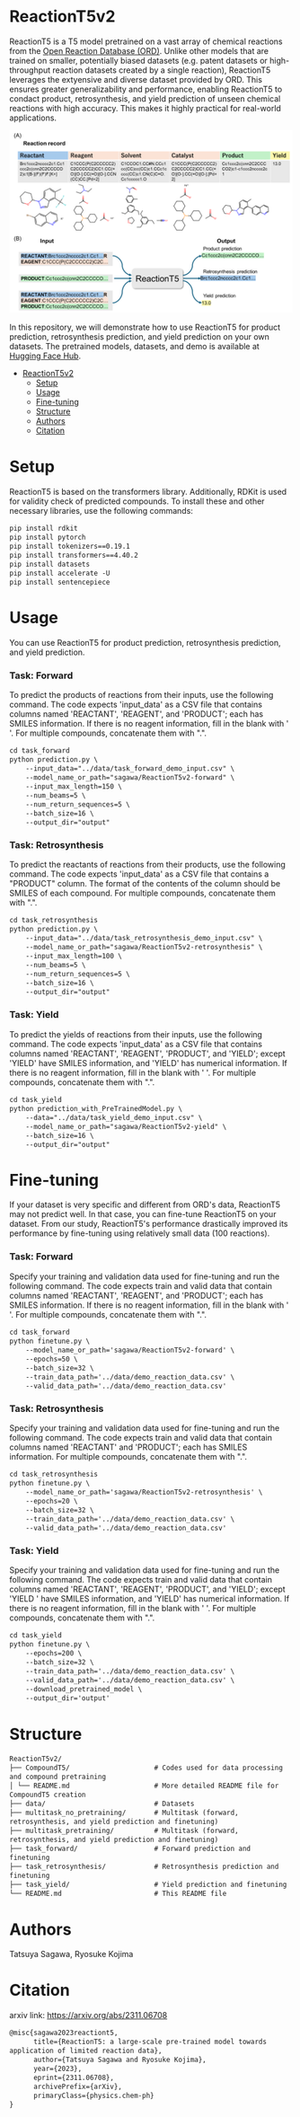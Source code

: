# ReactionT5v2
ReactionT5 is a T5 model pretrained on a vast array of chemical reactions from the [Open Reaction Database (ORD)](https://github.com/open-reaction-database/ord-data). Unlike other models that are trained on smaller, potentially biased datasets (e.g. patent datasets or high-throughput reaction datasets created by a single reaction), ReactionT5 leverages the extyensive and diverse dataset provided by ORD. This ensures greater generalizability and performance, enabling ReactionT5 to condact product, retrosynthesis, and yield prediction of unseen chemical reactions with high accuracy. This makes it highly practical for real-world applications.

![model image](https://github.com/sagawatatsuya/ReactionT5v2/blob/main/model-image.png)


In this repository, we will demonstrate how to use ReactionT5 for product prediction, retrosynthesis prediction, and yield prediction on your own datasets. The pretrained models, datasets, and demo is available at [Hugging Face Hub](https://huggingface.co/sagawa).


- [ReactionT5v2](#reactiont5v2)  
  - [Setup](#setup)  
  - [Usage](#usage)  
  - [Fine-tuning](#fine-tuning)  
  - [Structure](#structure) 
  - [Authors](#authors)
  - [Citation](#citation)  


# Setup
ReactionT5 is based on the transformers library. Additionally, RDKit is used for validity check of predicted compounds. To install these and other necessary libraries, use the following commands:
```
pip install rdkit
pip install pytorch
pip install tokenizers==0.19.1
pip install transformers==4.40.2
pip install datasets
pip install accelerate -U
pip install sentencepiece
```


# Usage
You can use ReactionT5 for product prediction, retrosynthesis prediction, and yield prediction.

### Task: Forward
To predict the products of reactions from their inputs, use the following command. The code expects 'input_data' as a CSV file that contains columns named 'REACTANT', 'REAGENT', and 'PRODUCT'; each has SMILES information. If there is no reagent information, fill in the blank with ' '. For multiple compounds, concatenate them with ".".
```
cd task_forward
python prediction.py \
    --input_data="../data/task_forward_demo_input.csv" \
    --model_name_or_path="sagawa/ReactionT5v2-forward" \
    --input_max_length=150 \
    --num_beams=5 \
    --num_return_sequences=5 \
    --batch_size=16 \
    --output_dir="output"
```

### Task: Retrosynthesis
To predict the reactants of reactions from their products, use the following command. The code expects 'input_data' as a CSV file that contains a "PRODUCT" column. The format of the contents of the column should be SMILES of each compound. For multiple compounds, concatenate them with ".".
```
cd task_retrosynthesis
python prediction.py \
    --input_data="../data/task_retrosynthesis_demo_input.csv" \
    --model_name_or_path="sagawa/ReactionT5v2-retrosynthesis" \
    --input_max_length=100 \
    --num_beams=5 \
    --num_return_sequences=5 \
    --batch_size=16 \
    --output_dir="output"
```

### Task: Yield
To predict the yields of reactions from their inputs, use the following command. The code expects 'input_data' as a CSV file that contains columns named 'REACTANT', 'REAGENT', 'PRODUCT', and 'YIELD'; except 'YIELD' have SMILES information, and 'YIELD' has numerical information. If there is no reagent information, fill in the blank with ' '. For multiple compounds, concatenate them with ".".
```
cd task_yield
python prediction_with_PreTrainedModel.py \
    --data="../data/task_yield_demo_input.csv" \
    --model_name_or_path="sagawa/ReactionT5v2-yield" \
    --batch_size=16 \
    --output_dir="output"
```


# Fine-tuning
If your dataset is very specific and different from ORD's data, ReactionT5 may not predict well. In that case, you can fine-tune ReactionT5 on your dataset. From our study, ReactionT5's performance drastically improved its performance by fine-tuning using relatively small data (100 reactions).

### Task: Forward
Specify your training and validation data used for fine-tuning and run the following command. The code expects train and valid data that contain columns named 'REACTANT', 'REAGENT', and 'PRODUCT'; each has SMILES information. If there is no reagent information, fill in the blank with ' '. For multiple compounds, concatenate them with ".".
```
cd task_forward
python finetune.py \
    --model_name_or_path='sagawa/ReactionT5v2-forward' \
    --epochs=50 \
    --batch_size=32 \
    --train_data_path='../data/demo_reaction_data.csv' \
    --valid_data_path='../data/demo_reaction_data.csv'
```

### Task: Retrosynthesis
Specify your training and validation data used for fine-tuning and run the following command. The code expects train and valid data that contain columns named 'REACTANT' and 'PRODUCT'; each has SMILES information. For multiple compounds, concatenate them with ".".
```
cd task_retrosynthesis
python finetune.py \
    --model_name_or_path='sagawa/ReactionT5v2-retrosynthesis' \
    --epochs=20 \
    --batch_size=32 \
    --train_data_path='../data/demo_reaction_data.csv' \
    --valid_data_path='../data/demo_reaction_data.csv'
```

### Task: Yield
Specify your training and validation data used for fine-tuning and run the following command. The code expects train and valid data that contain columns named 'REACTANT', 'REAGENT', 'PRODUCT', and 'YIELD'; except 'YIELD ' have SMILES information, and 'YIELD' has numerical information. If there is no reagent information, fill in the blank with ' '. For multiple compounds, concatenate them with ".".
```
cd task_yield
python finetune.py \
    --epochs=200 \
    --batch_size=32 \
    --train_data_path='../data/demo_reaction_data.csv' \
    --valid_data_path='../data/demo_reaction_data.csv' \
    --download_pretrained_model \
    --output_dir='output'
```

# Structure
```
ReactionT5v2/  
├── CompoundT5/                     # Codes used for data processing and compound pretraining  
│ └── README.md                     # More detailed README file for CompoundT5 creation  
├── data/                           # Datasets  
├── multitask_no_pretraining/       # Multitask (forward, retrosynthesis, and yield prediction and finetuning)  
├── multitask_pretraining/          # Multitask (forward, retrosynthesis, and yield prediction and finetuning)  
├── task_forward/                   # Forward prediction and finetuning  
├── task_retrosynthesis/            # Retrosynthesis prediction and finetuning  
├── task_yield/                     # Yield prediction and finetuning  
└── README.md                       # This README file  
```


# Authors
Tatsuya Sagawa, Ryosuke Kojima

# Citation
arxiv link: https://arxiv.org/abs/2311.06708
```
@misc{sagawa2023reactiont5,  
      title={ReactionT5: a large-scale pre-trained model towards application of limited reaction data}, 
      author={Tatsuya Sagawa and Ryosuke Kojima},  
      year={2023},  
      eprint={2311.06708},  
      archivePrefix={arXiv},  
      primaryClass={physics.chem-ph}  
}
```